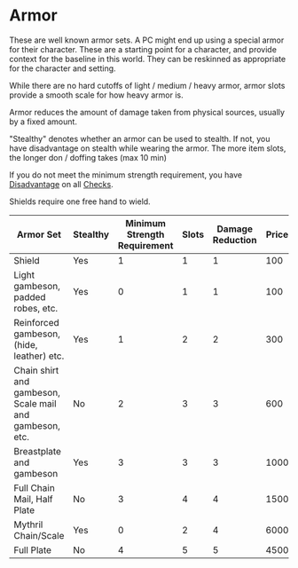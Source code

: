 # Armor

These are well known armor sets. A PC might end up using a special armor for their character. These are a starting point for a character, and provide context for the baseline in this world. They can be reskinned as appropriate for the character and setting.

While there are no hard cutoffs of light / medium / heavy armor, armor slots provide a smooth scale for how heavy armor is.

Armor reduces the amount of damage taken from physical sources, usually by a fixed amount.

"Stealthy" denotes whether an armor can be used to stealth. If not, you have disadvantage on stealth while wearing the armor. The more item slots, the longer don / doffing takes (max 10 min)

If you do not meet the minimum strength requirement, you have [Disadvantage](../../Dice%20Rolls/Disadvantage.md) on all [Checks](../../Game%20Structure/Check.md).

Shields require one free hand to wield.

| Armor Set                                               | Stealthy | Minimum Strength Requirement | Slots | Damage Reduction | Price |
| ------------------------------------------------------- | -------- | ---------------------------- | ----- | ---------------- | ----- |
| Shield                                                  | Yes      | 1                            | 1     | 1                | 100   |
| Light gambeson, padded robes, etc.                      | Yes      | 0                            | 1     | 1                | 100   |
| Reinforced gambeson, (hide, leather) etc.               | Yes      | 1                            | 2     | 2                | 300   |
| Chain shirt and gambeson, Scale mail and gambeson, etc. | No       | 2                            | 3     | 3                | 600   |
| Breastplate and gambeson                                | Yes      | 3                            | 3     | 3                | 1000  |
| Full Chain Mail, Half Plate                             | No       | 3                            | 4     | 4                | 1500  |
| Mythril Chain/Scale                                     | Yes      | 0                            | 2     | 4                | 6000  |
| Full Plate                                              | No       | 4                            | 5     | 5                | 4500  |
